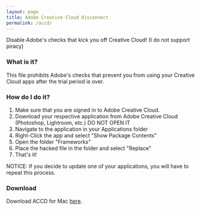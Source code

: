 ```yaml
---
layout: page
title: Adobe Creative Cloud Disconnect
permalink: /accd/
---
```


Disable Adobe's checks that kick you off Creative Cloud! (I do not support piracy)

### What is it?

This file prohibits Adobe's checks that prevent you from using your Creative Cloud apps after the trial period is over.

### How do I do it?

1. Make sure that you are signed in to Adobe Creative Cloud.
2. Download your respective application from Adobe Creative Cloud (Photoshop, Lightroom, etc.) DO NOT OPEN IT
3. Navigate to the application in your Applications folder
4. Right-Click the app and select "Show Package Contents"
5. Open the folder "Frameworks"
6. Place the hacked file in the folder and select "Replace"
7. That's it!

NOTICE: If you decide to update one of your applications, you will have to repeat this process.

### Download

Download ACCD for Mac [here](https://jcoz00.github.io/files/ACCD.zip).

